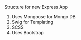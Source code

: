 Structure for new Express App

1) Uses Mongoose for Mongo DB
2) Swig for Templating
3) SCSS
4) Uses Bootstrap